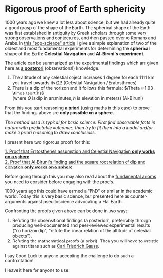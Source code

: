 # Rigorous proof of Earth sphericity

1000 years ago we knew a lot less about science, but we had already quite a
good grasp of the shape of the Earth.
The spherical shape of the Earth was first established in antiquity by
Greek scholars through some very strong observations and conjectures,
and then passed over to Romans and Arabs.
In
[this "pop-science" article](https://earthform.linnman.net/the-earth-is-a-sphere-and-it-can-easily-be-proved)
I give a simple explanation of two of the oldest and most fundamental
experiments for determining the **spherical** shape of the Earth:
**Celestial Navigation** and **Al-Biruni's experiment**.

The article can be summarized as the experimental findings which are given
here as
[**a posterori**](https://en.wikipedia.org/wiki/A_priori_and_a_posteriori#A_posteriori)
(observational) knowledge.

1. The altitude of any celestial object increases 1 degree for each 111.1 km
you travel towards its
[GP](https://www.britannica.com/technology/ground-position)
(Celestial Navigation / Eratosthenes)
1. There is a dip of the horizon and it follows this formula:
$\Theta ≈ 1.93 \times \sqrt{h}$ <br>
   (where $\Theta$ is dip in arcminutes, $h$ is elevation in meters) (Al-Biruni)

From this you start reasoning
[**a priori**](https://en.wikipedia.org/wiki/A_priori_and_a_posteriori#A_priori)
(using maths in this case) to prove that the findings above are
**only possible on a sphere**.

*The method used is typical for basic science:*
*First find observable facts in nature with predictable outcomes, then try to*
*fit them into a model and/or make a priori reasoning to draw conclusions.*

I present here two rigorous proofs for this:

[1. Proof that Eratosthenes assumption and Celestial Navigation **only works on a sphere**](sphere-proof.1.md)
<br>
[2. Proof that Al-Biruni's finding and the square root relation of dip and elevation **only works on a sphere**](sphere-proof.2.md)

Before going through this you may also read about the
[fundamental axioms](axioms.md)
you need to consider before engaging with the proofs.

1000 years ago this could have earned a "PhD" or similar in the academic world.
Today this is very basic science,
but presented here as counter-arguments against pseudoscience advocating a
Flat Earth.

Confronting the proofs given above can be done in two ways:

1. Refuting the observational findings (a posteriori),
preferrably through producing well-documented and peer-reviewed experimental
results ("no horizon dip",
"refute the linear relation of the altitude of celestial objects").
2. Refuting the mathematical proofs (a priori). Then you will have to wrestle
against titans such as
[Carl Friedrich Gauss](https://en.wikipedia.org/wiki/Carl_Friedrich_Gauss).

I say Good Luck to anyone accepting the challenge to do such a confrontation!

I leave it here for anyone to use.
